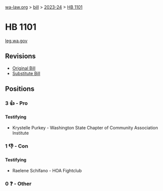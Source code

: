 [wa-law.org](/) > [bill](/bill/) > [2023-24](/bill/2023-24/) > [HB 1101](/bill/2023-24/hb/1101/)

# HB 1101
[leg.wa.gov](https://app.leg.wa.gov/billsummary?BillNumber=1101&Year=2023&Initiative=false)

## Revisions
* [Original Bill](1/)
* [Substitute Bill](S/)

## Positions
### 3 👍 - Pro
#### Testifying
* Krystelle  Purkey - Washington State Chapter of Community Association Institute

### 1 👎 - Con
#### Testifying
* Raelene Schifano - HOA Fightclub

### 0 ❓ - Other
